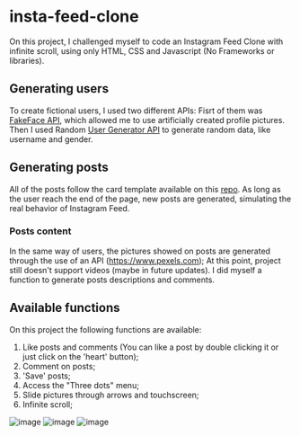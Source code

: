 # insta-feed-clone
On this project, I challenged myself to code an Instagram Feed Clone with infinite scroll, using only HTML, CSS and Javascript (No Frameworks or libraries).


## Generating users
To create fictional users, I used two different APIs:
Fisrt of them was [FakeFace API](http://fakeface.rest/), which allowed me to use artificially created profile pictures.
Then I used Random [User Generator API](https://randomuser.me/) to generate random data, like username and gender.


## Generating posts
All of the posts follow the card template available on this [repo](https://github.com/sameoldcarlos/instagram-card-clone).
As long as the user reach the end of the page, new posts are generated, simulating the real behavior of Instagram Feed.

### Posts content
In the same way of users, the pictures showed on posts are generated through the use of an API (https://www.pexels.com);
At this point, project still doesn't support videos (maybe in future updates).
I did myself a function to generate posts descriptions and comments.

## Available functions
On this project the following functions are available:
1. Like posts and comments (You can like a post by double clicking it or just click on the 'heart' button);
2. Comment on posts;
3. 'Save' posts;
4. Access the "Three dots" menu;
5. Slide pictures through arrows and touchscreen;
6. Infinite scroll;

![image](https://user-images.githubusercontent.com/7574584/134113009-411a1a2e-44a9-466d-8928-a2df1f68029c.png) ![image](https://user-images.githubusercontent.com/7574584/134112745-0661636f-6a18-4ffa-9c9d-5830d7902435.png) ![image](https://user-images.githubusercontent.com/7574584/134112797-878198ae-4472-4349-ba2a-7e54a1027edb.png)
